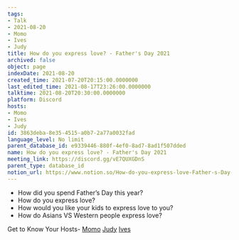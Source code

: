 ```yaml
---
tags:
- Talk
- 2021-08-20
- Momo
- Ives
- Judy
title: How do you express love? - Father's Day 2021
archived: false
object: page
indexDate: 2021-08-20
created_time: 2021-07-20T20:15:00.0000000
last_edited_time: 2021-08-17T23:26:00.0000000
talktime: 2021-08-20T20:30:00.0000000
platform: Discord
hosts:
- Momo
- Ives
- Judy
id: 3863deba-8e35-4515-a0b7-2a77a0032fad
language_level: No limit
parent_database_id: e9339446-880f-4ef0-8ad7-8ad1f507dded
name: How do you express love? - Father's Day 2021
meeting_link: https://discord.gg/vE7QUXGDnS
parent_type: database_id
notion_url: https://www.notion.so/How-do-you-express-love-Father-s-Day-2021-3863deba8e354515a0b72a77a0032fad
---
```


   - How did you spend Father’s Day this year?
   - How do you express love?
   - How would you like your kids to express love to you?
   - How do Asians VS Western people express love? 

Get to Know Your Hosts-
[Momo](/23f0f26c7f1547c0b08477c0c6f1f461)
[Judy](/d7df8bdfae994fc1a37a32b73806247f)
[Ives](/80871d292cbd411da0b1ab74bb5bccfd)




